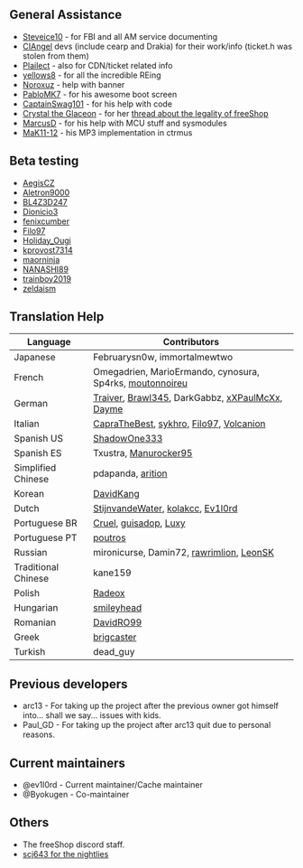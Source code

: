 ## General Assistance

- [Steveice10](https://github.com/Steveice10) - for FBI and all AM service documenting
- [CIAngel](https://github.com/llakssz/CIAngel) devs (include cearp and Drakia) for their work/info (ticket.h was stolen from them)
- [Plailect](https://github.com/Plailect/) - also for CDN/ticket related info
- [yellows8](https://github.com/yellows8) - for all the incredible REing
- [Noroxuz](https://github.com/Noroxuz) - help with banner
- [PabloMK7](https://github.com/mariohacksandglitch) - for his awesome boot screen
- [CaptainSwag101](https://notabug.org/CaptainSwag101) - for his help with code
- [Crystal the Glaceon](https://gbatemp.net/members/crystal-the-glaceon.202697/) - for her [thread about the legality of freeShop](https://gbatemp.net/threads/faq-is-freeshop-legal.469135/)
- [MarcusD](https://github.com/MarcuzD) - for his help with MCU stuff and sysmodules
- [MaK11-12](https://github.com/deltabeard/) - his MP3 implementation in ctrmus

## Beta testing
- [AegisCZ](https://gbatemp.net/members/aegiscz.421188/)
- [Aletron9000](https://gbatemp.net/members/aletron9000.390452/)
- [BL4Z3D247](https://gbatemp.net/members/bl4z3d247.139697/)
- [Dionicio3](https://gbatemp.net/members/dionicio3.415984/)
- [fenixcumber](https://gbatemp.net/members/fenixcumber.413803/)
- [Filo97](https://gbatemp.net/members/filo97.373223/)
- [Holiday_Ougi](https://gbatemp.net/members/holiday_ougi.410511/)
- [kprovost7314](https://gbatemp.net/members/kprovost7314.358517/)
- [maorninja](https://gbatemp.net/members/maorninja.382749/)
- [NANASHI89](https://gbatemp.net/members/nanashi89.302438/)
- [trainboy2019](https://gbatemp.net/members/trainboy2019.373080/)
- [zeldaism](https://gbatemp.net/members/zeldaism.388912/)

## Translation Help

Language | Contributors
--- | ---
Japanese | Februarysn0w, immortalmewtwo
French | Omegadrien, MarioErmando, cynosura, Sp4rks, [moutonnoireu](https://github.com/moutonnoireu)
German | [Traiver](https://github.com/Traiver), [Brawl345](https://github.com/Brawl345), DarkGabbz, [xXPaulMcXx](https://gbatemp.net/members/xxpaulmcxx.390960/), [Dayme](https://gbatemp.net/members/dayme.420104/)
Italian | [CapraTheBest](https://github.com/CapraTheBest), [sykhro](https://github.com/sykhro), [Filo97](https://gbatemp.net/members/filo97.373223/), [Volcanion](https://notabug.org/Volcanion)
Spanish US | [ShadowOne333](https://github.com/ShadowOne333)
Spanish ES | Txustra, [Manurocker95](https://gbatemp.net/members/manurocker95.392008/)
Simplified Chinese | pdapanda, [arition](https://github.com/arition)
Korean | [DavidKang](https://github.com/mcloverkorea)
Dutch | [StijnvandeWater](https://github.com/StijnvandeWater), [kolakcc](https://github.com/kolakcc), [Ev1l0rd](https://gbatemp.net/members/ev1l0rd.374341/)
Portuguese BR | [Cruel](https://github.com/Cruel), [guisadop](https://github.com/guisadop), [Luxy](https://gbatemp.net/members/luxy.423295/)
Portuguese PT | [poutros](https://github.com/poutros)
Russian | mironicurse, Damin72, [rawrimlion](https://github.com/rawrimlion), [LeonSK](https://notabug.org/LeonSK)
Traditional Chinese | kane159
Polish | [Radeox](https://github.com/Radeox)
Hungarian | [smileyhead](https://github.com/smileyhead)
Romanian | [DavidRO99](https://github.com/DAVIDRO999000999)
Greek | [brigcaster](https://github.com/brigcaster)
Turkish | dead_guy

## Previous developers

- arc13 - For taking up the project after the previous owner got himself into... shall we say... issues with kids.
- Paul_GD - For taking up the project after arc13 quit due to personal reasons.

## Current maintainers

- @ev1l0rd - Current maintainer/Cache maintainer
- @Byokugen - Co-maintainer

## Others
- The freeShop discord staff.
- [scj643 for the nightlies](https://lizzy.scj643.me/freeshop/)
